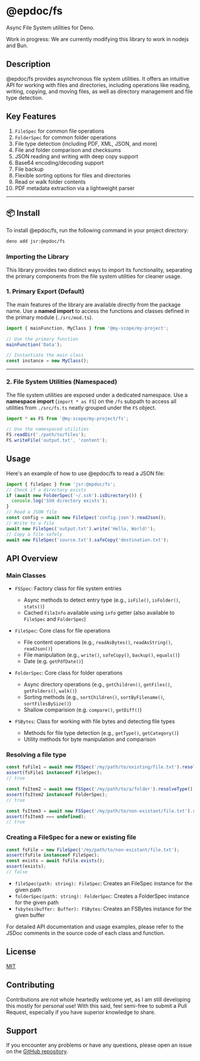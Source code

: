 # @epdoc/fs

Async File System utilities for Deno.

Work in progress: We are currently modifying this library to work in nodejs and Bun.

## Description

@epdoc/fs provides asynchronous file system utilities. It offers an intuitive API for working with files and
directories, including operations like reading, writing, copying, and moving files, as well as directory management and
file type detection.

## Key Features

1. `FileSpec` for common file operations
2. `FolderSpec` for common folder operations
3. File type detection (including PDF, XML, JSON, and more)
4. File and folder comparison and checksums
5. JSON reading and writing with deep copy support
6. Base64 encoding/decoding support
7. File backup
8. Flexible sorting options for files and directories
9. Read or walk folder contents
10. PDF metadata extraction via a lightweight parser

---

## 📦 Install

To install @epdoc/fs, run the following command in your project directory:

```bash
deno add jsr:@epdoc/fs
```

### Importing the Library

This library provides two distinct ways to import its functionality, separating the primary components from the file
system utilities for cleaner usage.

### 1\. Primary Export (Default)

The main features of the library are available directly from the package name. Use a **named import** to access the
functions and classes defined in the primary module (`./src/mod.ts`).

```typescript
import { mainFunction, MyClass } from '@my-scope/my-project';

// Use the primary function
mainFunction('Data');

// Instantiate the main class
const instance = new MyClass();
```

---

### 2\. File System Utilities (Namespaced)

The file system utilities are exposed under a dedicated namespace. Use a **namespace import** (`import * as FS`) on the
`/fs` subpath to access all utilities from `./src/fs.ts` neatly grouped under the `FS` object.

```typescript
import * as FS from '@my-scope/my-project/fs';

// Use the namespaced utilities
FS.readDir('./path/to/files');
FS.writeFile('output.txt', 'content');
```

## Usage

Here's an example of how to use @epdoc/fs to read a JSON file:

```javascript
import { fileSpec } from 'jsr:@epdoc/fs';
// Check if a directory exists
if (await new FolderSpec('~/.ssh').isDirectory()) {
  console.log('SSH directory exists');
}
// Read a JSON file
const config = await new FileSpec('config.json').readJson();
// Write to a file
await new FileSpec('output.txt').write('Hello, World!');
// Copy a file safely
await new FileSpec('source.txt').safeCopy('destination.txt');
```

## API Overview

### Main Classes

- `FSSpec`: Factory class for file system entries
  - Async methods to detect entry type (e.g., `isFile()`, `isFolder()`, `stats()`)
  - Cached `FileInfo` available using `info` getter (also available to `FileSpec` and `FolderSpec`)

- `FileSpec`: Core class for file operations
  - File content operations (e.g., `readAsBytes()`, `readAsString()`, `readJson()`)
  - File manipulation (e.g., `write()`, `safeCopy()`, `backup()`, `equals()`)
  - Date (e.g. `getPdfDate()`)

- `FolderSpec`: Core class for folder operations
  - Async directory operations (e.g., `getChildren()`, `getFiles()`, `getFolders()`, `walk()`)
  - Sorting methods (e.g., `sortChildren()`, `sortByFilename()`, `sortFilesBySize()`)
  - Shallow comparision (e.g. `compare()`, `getDiff()`)

- `FSBytes`: Class for working with file bytes and detecting file types
  - Methods for file type detection (e.g., `getType()`, `getCategory()`)
  - Utility methods for byte manipulation and comparison

### Resolving a file type

```ts
const fsFile1 = await new FSSpec('/my/path/to/existing/file.txt').resolveType();
assert(fsFile1 instanceof FileSpec);
// true

const fsItem2 = await new FSSpec('/my/path/to/a/folder').resolveType();
assert(fsItem2 instanceof FolderSpec);
// true

const fsItem3 = await new FSSpec('/my/path/to/non-existant/file.txt').resolveType();
assert(fsItem3 === undefined);
// true
```

### Creating a FileSpec for a new or existing file

```ts
const fsFile = new FileSpec('/my/path/to/non-existant/file.txt');
assert(fsFile instanceof FileSpec);
const exists = await fsFile.exists();
assert(exists);
// false
```

- `fileSpec(path: string): FileSpec`: Creates an FileSpec instance for the given path
- `folderSpec(path: string): FolderSpec`: Creates a FolderSpec instance for the given path
- `fsbytes(buffer: Buffer): FSBytes`: Creates an FSBytes instance for the given buffer

For detailed API documentation and usage examples, please refer to the JSDoc comments in the source code of each class
and function.

## License

[MIT](./LICENSE)

## Contributing

Contributions are not whole heartedly welcome yet, as I am still developing this mostly for personal use! With this
said, feel semi-free to submit a Pull Request, especially if you have superior knowledge to share.

## Support

If you encounter any problems or have any questions, please open an issue on the
[GitHub repository](https://github.com/epdoc/std/issues).
